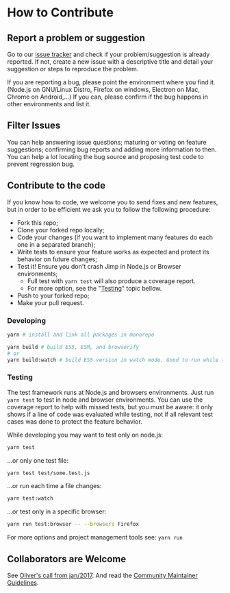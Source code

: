 # How to Contribute

## Report a problem or suggestion

Go to our [issue tracker](https://github.com/oliver-moran/jimp/issues) and check if your problem/suggestion is already reported.
If not, create a new issue with a descriptive title and detail your suggestion or steps to reproduce the problem.

If you are reporting a bug, please point the environment where you find it. (Node.js on GNU/Linux Distro, Firefox on windows, Electron on Mac, Chrome on Android,...)
If you can, please confirm if the bug happens in other environments and list it.

## Filter Issues

You can help answering issue questions; maturing or voting on feature suggestions; confirming bug reports and adding more information to then. You can help a lot locating the bug source and proposing test code to prevent regression bug.

## Contribute to the code

If you know how to code, we welcome you to send fixes and new features, but in order to be efficient we ask you to follow the following procedure:

- Fork this repo;
- Clone your forked repo locally;
- Code your changes (if you want to implement many features do each one in a separated branch);
- Write tests to ensure your feature works as expected and protect its behavior on future changes;
- Test it! Ensure you don't crash Jimp in Node.js or Browser environments;
  - Full test with `yarn test` will also produce a coverage report.
  - For more option, see the "[Testing](#testing)" topic bellow.
- Push to your forked repo;
- Make your pull request.

### Developing

```sh
yarn # install and link all packages in monorepo

yarn build # build ES5, ESM, and browserify
# or
yarn build:watch # build ES5 version in watch mode. Good to run while testing or developing.
```

### Testing

The test framework runs at Node.js and browsers environments. Just run `yarn test` to test in node and browser environments.
You can use the coverage report to help with missed tests, but you must be aware: it only shows if a line of code was evaluated while testing, not if all relevant test cases was done to protect the feature behavior.

While developing you may want to test only on node.js:

```sh
yarn test
```

...or only one test file:

```sh
yarn test test/some.test.js
```

...or run each time a file changes:

```sh
yarn test:watch
```

...or test only in a specific browser:

```sh
yarn run test:browser -- --browsers Firefox
```

For more options and project management tools see: `yarn run`

## Collaborators are Welcome

See [Oliver's call from jan/2017](https://github.com/oliver-moran/jimp/issues/219).
And read the [Community Maintainer Guidelines](https://github.com/oliver-moran/jimp/issues/223).
